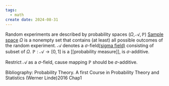 ```yaml
---
tags:
  - math
create date: 2024-08-31
---
```


Random experiments are described by probability spaces $(\Omega, \mathcal{A}, \mathbb{P})$
[Sample space](sample%20space.md) $\Omega$ is a nonempty set that contains (at least) all possible outcomes of the random experiment.
$\mathcal{A}$ denotes a $\sigma$-field[(sigma field)](sigma%20field.md) consisting of subset of $\Omega$.
$\mathbb{P} : \mathcal{A} \rightarrow [0, 1]$ is a [[probability measure]], is $\sigma$-additive.

Restrict $\mathcal{A}$ as a $\sigma$-field, cause mapping $\mathbb{P}$ should be $\sigma$-additive.

Bibliography:
Probability Theory. A first Course in Probability Theory and Statistics (Werner Linde)2016 Chap1